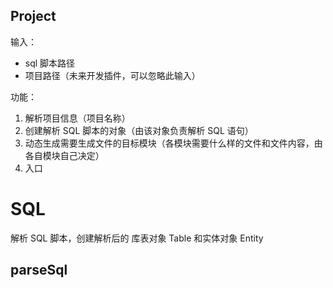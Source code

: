 ## Project
输入：
<ul>
    <li>sql 脚本路径</li>
    <li>项目路径（未来开发插件，可以忽略此输入）</li>
</ul>

功能：
<ol>
    <li>解析项目信息（项目名称）</li>
    <li>创建解析 SQL 脚本的对象（由该对象负责解析 SQL 语句）</li>
    <li>动态生成需要生成文件的目标模块（各模块需要什么样的文件和文件内容，由各自模块自己决定）</li>
    <li>入口</li>
</ol>

# SQL 
解析 SQL 脚本，创建解析后的 库表对象 Table 和实体对象 Entity
## parseSql
